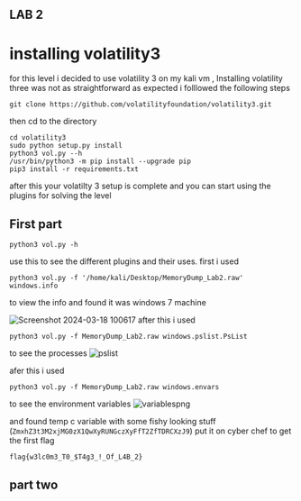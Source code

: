 ## LAB 2
# installing volatility3
for this level i decided to use volatility 3 on my kali vm , Installing volatility three was not as straightforward as expected i folllowed the following steps

`git clone https://github.com/volatilityfoundation/volatility3.git`

then cd to the directory

```
cd volatility3
sudo python setup.py install
python3 vol.py --h
/usr/bin/python3 -m pip install --upgrade pip
pip3 install -r requirements.txt
```

after this your volatilty 3 setup is complete and you can start using the plugins for solving the level

## First part

``python3 vol.py -h``

use this to see the different plugins and their uses.
first i used

``python3 vol.py -f '/home/kali/Desktop/MemoryDump_Lab2.raw' windows.info``

to view the info and found it was windows 7 machine


![Screenshot 2024-03-18 100617](https://github.com/adwait3/memlabs/assets/148553626/c41159bb-0975-4f90-98ba-7a03f9237a06)
after this i used

``python3 vol.py -f MemoryDump_Lab2.raw windows.pslist.PsList``

to see the processes
![pslist](https://github.com/adwait3/memlabs/assets/148553626/82052238-034f-46be-9c13-f8d41f964f0a)

afer this i used 

``python3 vol.py -f MemoryDump_Lab2.raw windows.envars``

to see the environment variables
![variablespng](https://github.com/adwait3/memlabs/assets/148553626/0905da9f-478f-49c3-8d8d-79ca8beef071)

and found temp c variable with some fishy looking stuff (``ZmxhZ3t3M2xjMG0zX1QwXyRUNGczXyFfT2ZfTDRCXzJ9``) put it on cyber chef to get the first flag

``flag{w3lc0m3_T0_$T4g3_!_Of_L4B_2}``

## part two



